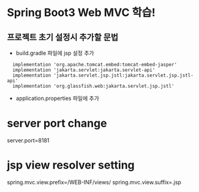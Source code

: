 # Spring Boot3 Web MVC 학습!

## 프로젝트 초기 설정시 추가할 문법
- build.gradle 파일에 jsp 설정 추가
```
  implementation 'org.apache.tomcat.embed:tomcat-embed-jasper'
  implementation 'jakarta.servlet:jakarta.servlet-api'
  implementation 'jakarta.servlet.jsp.jstl:jakarta.servlet.jsp.jstl-api'
  implementation 'org.glassfish.web:jakarta.servlet.jsp.jstl'
 ```

- application.properties 파일에 추가
# server port change
server.port=8181

# jsp view resolver setting
spring.mvc.view.prefix=/WEB-INF/views/
spring.mvc.view.suffix=.jsp